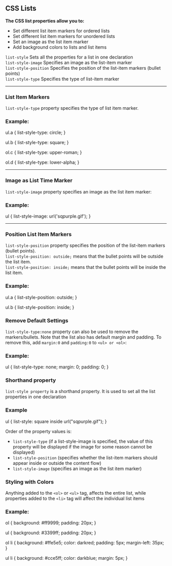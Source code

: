 ## CSS Lists

**The CSS list properties allow you to:**

- Set different list item markers for ordered lists
- Set different list item markers for unordered lists
- Set an image as the list item marker
- Add background colors to lists and list items

`list-style` 	Sets all the properties for a list in one declaration\
`list-style-image` 	Specifies an image as the list-item marker\
`list-style-position` 	Specifies the position of the list-item markers (bullet points)\
`list-style-type`	Specifies the type of list-item marker

----
### List Item Markers
`list-style-type` property specifies the type of list item marker.

### Example:

ul.a {
  list-style-type: circle;
}

ul.b {
  list-style-type: square;
}

ol.c {
  list-style-type: upper-roman;
}

ol.d {
  list-style-type: lower-alpha;
}

----
### Image as List Time Marker
`list-style-image` property specifies an image as the list item marker:
### Example:
ul {
  list-style-image: url('sqpurple.gif');
}

----
### Position List Item Markers
`list-style-position` property specifies the position of the list-item markers (bullet points).\
`list-style-position: outside;` means that the bullet points will be outside the list item.\
`list-style-position: inside;` means that the bullet points will be inside the list item.

### Example:
ul.a {
  list-style-position: outside;
}

ul.b {
  list-style-position: inside;
}
### Remove Default Settings
`list-style-type:none` property can also be used to remove the markers/bullets. Note that the list also has default margin and padding. To remove this, add `margin:0` and `padding:0` to `<ul> or <ol>`:
### Example:
ul {
  list-style-type: none;
  margin: 0;
  padding: 0;
}
### Shorthand property
`list-style property` is a shorthand property. It is used to set all the list properties in one declaration
### Example
ul {
  list-style: square inside url("sqpurple.gif");
}

Order of the property values is:

- `list-style-type` (if a list-style-image is specified, the value of this property will be displayed if the image for some reason cannot be displayed)
- `list-style-position` (specifies whether the list-item markers should appear inside or outside the content flow)
- `list-style-image` (specifies an image as the list item marker)
### Styling with Colors
Anything added to the `<ol>` or `<ul>` tag, affects the entire list, while properties added to the `<li>` tag will affect the individual list items
### Example:
ol {
  background: #ff9999;
  padding: 20px;
}

ul {
  background: #3399ff;
  padding: 20px;
}

ol li {
  background: #ffe5e5;
  color: darkred;
  padding: 5px;
  margin-left: 35px;
}

ul li {
  background: #cce5ff;
  color: darkblue;
  margin: 5px;
}